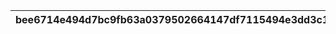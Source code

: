 |bee6714e494d7bc9fb63a0379502664147df7115494e3dd3c1297c2a1e8659ce|144e01bb775d5718b40a1e43f99bee45a831cadc3e89c3da34948a5195e7ae9c|f982bb306f22fc1e8293fe71c10821d63c47460a6b24e2009b314219291b22d8|c59309f1861a64ec5927a15221b8e0cbc4d733a734357a0e70e0f06ec217dcde|52a74f7b8490fcd76919c5342390461cfafa52959491599cb13495c206b580d6|c076ebdca24ac78f8e0468ba43244f7dd420f56a9d08299d6d111e150e908059|4715889a2da4f1e01aab883c1f0ec91deb7e93a578bde8167d35062d19b1aead|be4f717d58b9926646b7bd1830fb88be508c80f0cb61832b658f1a69250f8d2f|98e257463e4369a805ed3fdba277ab1f7921ad3112e861be033137c25b1bd229|7ab5df4a6ace812811b42200791f2ec3317a8a22ef2b15271d6337d7b70aa7ae|d1758800f566686123fdabad50c1ee082d917ba363b206662a334b701fb6f93e|
| --- | --- | --- | --- | --- | --- | --- | --- | --- | --- | --- |